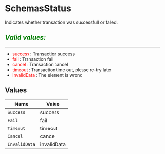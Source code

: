 # SchemasStatus

Indicates whether transaction was successfull or failed.

*<span style="color:green">Valid values:</span>*
---
___
- <span style="color:red">success</span> : Transaction success
- <span style="color:red">fail</span> : Transaction fail
- <span style="color:red">cancel</span> : Transaction cancel
- <span style="color:red">timeout</span> : Transaction time out, please re-try later
- <span style="color:red">invalidData</span> : The element is wrong



## Values

| Name          | Value         |
| ------------- | ------------- |
| `Success`     | success       |
| `Fail`        | fail          |
| `Timeout`     | timeout       |
| `Cancel`      | cancel        |
| `InvalidData` | invalidData   |